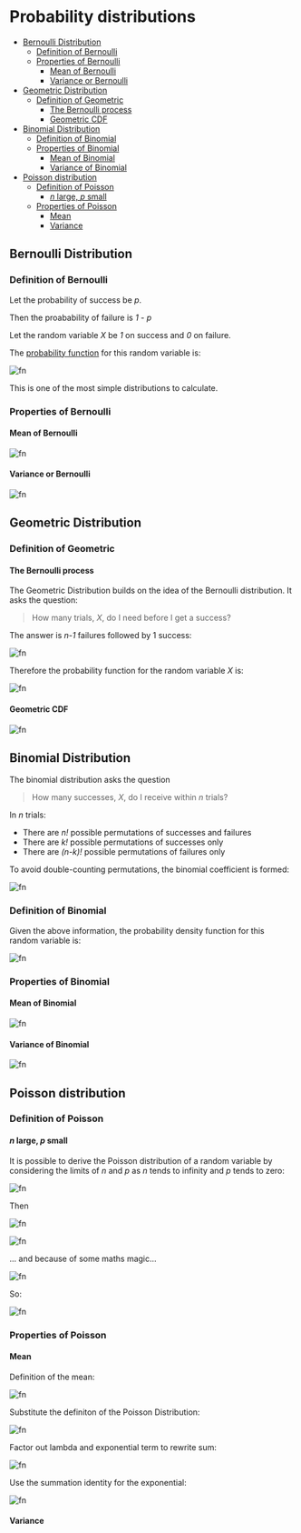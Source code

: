 # Probability distributions <!-- omit in toc -->

- [Bernoulli Distribution](#bernoulli-distribution)
  - [Definition of Bernoulli](#definition-of-bernoulli)
  - [Properties of Bernoulli](#properties-of-bernoulli)
    - [Mean of Bernoulli](#mean-of-bernoulli)
    - [Variance or Bernoulli](#variance-or-bernoulli)
- [Geometric Distribution](#geometric-distribution)
  - [Definition of Geometric](#definition-of-geometric)
    - [The Bernoulli process](#the-bernoulli-process)
    - [Geometric CDF](#geometric-cdf)
- [Binomial Distribution](#binomial-distribution)
  - [Definition of Binomial](#definition-of-binomial)
  - [Properties of Binomial](#properties-of-binomial)
    - [Mean of Binomial](#mean-of-binomial)
    - [Variance of Binomial](#variance-of-binomial)
- [Poisson distribution](#poisson-distribution)
  - [Definition of Poisson](#definition-of-poisson)
    - [_n_ large, _p_ small](#n-large-p-small)
  - [Properties of Poisson](#properties-of-poisson)
    - [Mean](#mean)
    - [Variance](#variance)

## Bernoulli Distribution

### Definition of Bernoulli

Let the probability of success be _p_.

Then the proabability of failure is _1 - p_

Let the random variable _X_ be _1_ on success and _0_ on failure.

The [probability function](03randomvars.md#the-probability-function) for this random variable is:

![fn](<https://latex.codecogs.com/svg.latex?\newline P_X(1) = P(X=1) = p\newline P_X(0) = P(X=0) = 1-p>)

This is one of the most simple distributions to calculate.

### Properties of Bernoulli

#### Mean of Bernoulli

![fn](<https://latex.codecogs.com/svg.latex? \mu = E(X) = \sum_{n=0}^{1}[n P_X(n)] = (0\times (1-p)) + (1\times p) = p>)

#### Variance or Bernoulli

![fn](<https://latex.codecogs.com/svg.latex?\newline \sigma^2 = E(X^2) - \mu^2 = \sum_{n=0}^{1}[n^2 P_X(n)] - p^2 \newline = (0^2\times (1-p)) + (1^2\times p) - p^2 = p(1-p)>)

## Geometric Distribution

### Definition of Geometric

#### The Bernoulli process

The Geometric Distribution builds on the idea of the Bernoulli distribution. It asks the question:

> How many trials, _X_, do I need before I get a success?

The answer is _n-1_ failures followed by 1 success:

![fn](<https://latex.codecogs.com/svg.latex? (1-p)\times(1-p)\times(1-p)\times...[n - 1 \text{ times}] \times p = p(1-p)^{n-1}>)

Therefore the probability function for the random variable _X_ is:

![fn](<https://latex.codecogs.com/svg.latex? P_X(n) = P(X=n) = p(1-p)^{n-1}>)

#### Geometric CDF

![fn](<https://latex.codecogs.com/svg.latex? F_X(n) = P(X\leq n) = 1- (1-p)^{n}>)

## Binomial Distribution

The binomial distribution asks the question

> How many successes, _X_, do I receive within _n_ trials?

In _n_ trials:

- There are _n!_ possible permutations of successes and failures
- There are _k!_ possible permutations of successes only
- There are _(n-k)!_ possible permutations of failures only

To avoid double-counting permutations, the binomial coefficient is formed:

![fn](<https://latex.codecogs.com/svg.latex?{ {n}\choose{k} } = \frac{n!}{k!(n-k)!}>)

### Definition of Binomial

Given the above information, the probability density function for this random variable is:

![fn](<https://latex.codecogs.com/svg.latex?P_X(n) = P(X=n) = {n \choose k} \frac{n!}{k!(n-k)!}>)

### Properties of Binomial

#### Mean of Binomial

![fn](<https://latex.codecogs.com/svg.latex?\mu=E(X)=np>)

#### Variance of Binomial

![fn](<https://latex.codecogs.com/svg.latex?\sigma^2=E(X^2)-\mu^2=np(1-p)>)

## Poisson distribution

### Definition of Poisson

#### _n_ large, _p_ small

It is possible to derive the Poisson distribution of a random variable by considering the limits of _n_ and _p_ as _n_ tends to infinity and _p_ tends to zero:

![fn](<https://latex.codecogs.com/svg.latex?\text{Let }\epsilon=\frac{1}{n},\text{ and }\lambda=\frac{p}{\epsilon}>)

Then

![fn](<https://latex.codecogs.com/svg.latex?P(Y=k)=\lim_{\epsilon\rightarrow0}[{n \choose k}p^kq^{n-k}]>)

![fn](<https://latex.codecogs.com/svg.latex?=\lim_{\epsilon\rightarrow0}[\frac{1(1-\epsilon)...(1-\epsilon(k-1))}{k!}]\lambda^k \times\lim_{\epsilon\rightarrow0}[(1-\epsilon\lambda)^\frac{1}{\epsilon}]\times \lim_{\epsilon\rightarrow0}[(1-\epsilon\lambda)^{-k}]>)

... and because of some maths magic...

![fn](<https://latex.codecogs.com/svg.latex?=\frac{1}{k!}\times e^{-\lambda} \times 1>)

So:

![fn](<https://latex.codecogs.com/svg.latex?P(Y=k)=\frac{\lambda^k e^{-\lambda}}{k!}>)

### Properties of Poisson

#### Mean

Definition of the mean:

![fn](<https://latex.codecogs.com/svg.latex?\mu = E(X) = \sum_{k=0}^{\infty}kP(X=k)>)

Substitute the definiton of the Poisson Distribution:

![fn](<https://latex.codecogs.com/svg.latex?=\sum_{k=0}^{\infty} \frac{k \lambda^k e^{-\lambda}}{k!}>)

Factor out lambda and exponential term to rewrite sum:

![fn](<https://latex.codecogs.com/svg.latex?=\sum_{k=1}^{\infty} \frac{\lambda^{k} e^{-\lambda}}{(k-1)!}=\lambda e^{-\lambda}\sum_{k=0}^{\infty}\frac{\lambda^{k}}{k!}>)

Use the summation identity for the exponential:

![fn](<https://latex.codecogs.com/svg.latex?=\lambda e^{-\lambda}\times e^{\lambda} = \lambda>)

#### Variance
